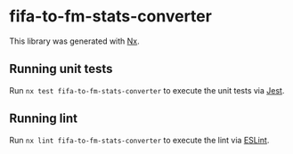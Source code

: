 # fifa-to-fm-stats-converter

This library was generated with [Nx](https://nx.dev).

## Running unit tests

Run `nx test fifa-to-fm-stats-converter` to execute the unit tests via [Jest](https://jestjs.io).

## Running lint

Run `nx lint fifa-to-fm-stats-converter` to execute the lint via [ESLint](https://eslint.org/).

